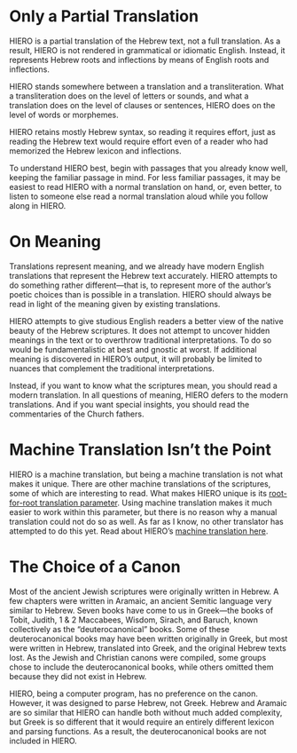 # Only a Partial Translation
HIERO is a partial translation of the Hebrew text, not a full translation. As a result, HIERO is not rendered in grammatical or idiomatic English. Instead, it represents Hebrew roots and inflections by means of English roots and inflections.

HIERO stands somewhere between a translation and a transliteration. What a transliteration does on the level of letters or sounds, and what a translation does on the level of clauses or sentences, HIERO does on the level of words or morphemes.

HIERO retains mostly Hebrew syntax, so reading it requires effort, just as reading the Hebrew text would require effort even of a reader who had memorized the Hebrew lexicon and inflections.

To understand HIERO best, begin with passages that you already know well, keeping the familiar passage in mind. For less familiar passages, it may be easiest to read HIERO with a normal translation on hand, or, even better, to listen to someone else read a normal translation aloud while you follow along in HIERO.

# On Meaning
Translations represent meaning, and we already have modern English translations that represent the Hebrew text accurately. HIERO attempts to do something rather different—that is, to represent more of the author’s poetic choices than is possible in a translation. HIERO should always be read in light of the meaning given by existing translations.

HIERO attempts to give studious English readers a better view of the native beauty of the Hebrew scriptures. It does not attempt to uncover hidden meanings in the text or to overthrow traditional interpretations. To do so would be fundamentalistic at best and gnostic at worst. If additional meaning is discovered in HIERO’s output, it will probably be limited to nuances that complement the traditional interpretations.

Instead, if you want to know what the scriptures mean, you should read a modern translation. In all questions of meaning, HIERO defers to the modern translations. And if you want special insights, you should read the commentaries of the Church fathers.

# Machine Translation Isn’t the Point
HIERO is a machine translation, but being a machine translation is not what makes it unique. There are other machine translations of the scriptures, some of which are interesting to read. What makes HIERO unique is its [root-for-root translation parameter](lexicon.md). Using machine translation makes it much easier to work within this parameter, but there is no reason why a manual translation could not do so as well. As far as I know, no other translator has attempted to do this yet. Read about HIERO’s [machine translation here](technical.md).

# The Choice of a Canon
Most of the ancient Jewish scriptures were originally written in Hebrew. A few chapters were written in Aramaic, an ancient Semitic language very similar to Hebrew. Seven books have come to us in Greek—the books of Tobit, Judith, 1 & 2 Maccabees, Wisdom, Sirach, and Baruch, known collectively as the “deuterocanonical” books. Some of these deuterocanonical books may have been written originally in Greek, but most were written in Hebrew, translated into Greek, and the original Hebrew texts lost. As the Jewish and Christian canons were compiled, some groups chose to include the deuterocanonical books, while others omitted them because they did not exist in Hebrew.

HIERO, being a computer program, has no preference on the canon. However, it was designed to parse Hebrew, not Greek. Hebrew and Aramaic are so similar that HIERO can handle both without much added complexity, but Greek is so different that it would require an entirely different lexicon and parsing functions. As a result, the deuterocanonical books are not included in HIERO.
